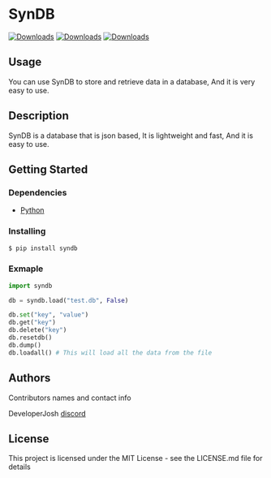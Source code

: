 # SynDB

[![Downloads](https://pepy.tech/badge/syndb)](https://pepy.tech/project/syndb)
[![Downloads](https://pepy.tech/badge/syndb/month)](https://pepy.tech/project/syndb)
[![Downloads](https://pepy.tech/badge/syndb/week)](https://pepy.tech/project/syndb)

## Usage

You can use SynDB to store and retrieve data in a database, And it is very easy to use.

## Description

SynDB is a database that is json based, It is lightweight and fast, And it is easy to use.

## Getting Started

### Dependencies

* [Python](https://www.python.org/downloads/)
### Installing

```py
$ pip install syndb
```

### Exmaple

```python
import syndb

db = syndb.load("test.db", False)

db.set("key", "value")
db.get("key")
db.delete("key")
db.resetdb()
db.dump() 
db.loadall() # This will load all the data from the file
```

## Authors

Contributors names and contact info

DeveloperJosh
[discord](https://discord.gg/321750582912221184)

## License

This project is licensed under the MIT License - see the LICENSE.md file for details